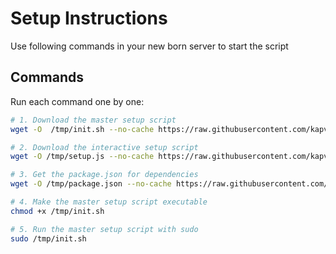 # Setup Instructions

Use following commands in your new born server to start the script

## Commands

Run each command one by one:

```bash
# 1. Download the master setup script
wget -O  /tmp/init.sh --no-cache https://raw.githubusercontent.com/kapvm4444/auto-setup-server/main/init.sh

# 2. Download the interactive setup script
wget -O /tmp/setup.js --no-cache https://raw.githubusercontent.com/kapvm4444/auto-setup-server/main/setup.js

# 3. Get the package.json for dependencies
wget -O /tmp/package.json --no-cache https://raw.githubusercontent.com/kapvm4444/auto-setup-server/main/package.json

# 4. Make the master setup script executable
chmod +x /tmp/init.sh

# 5. Run the master setup script with sudo
sudo /tmp/init.sh
